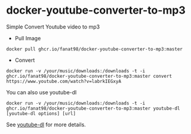 # docker-youtube-converter-to-mp3
Simple Convert Youtube video to mp3

* Pull Image

```
docker pull ghcr.io/fanat98/docker-youtube-converter-to-mp3:master
```

* Convert

```
docker run -v /your/music/downloads:/downloads -t -i ghcr.io/fanat98/docker-youtube-converter-to-mp3:master convert https://www.youtube.com/watch?v=labrkIEGxyA
```

You can also use youtube-dl 
```
docker run -v /your/music/downloads:/downloads -t -i ghcr.io/fanat98/docker-youtube-converter-to-mp3:master youtube-dl [youtube-dl options] [url]
```

See [youtube-dl](http://rg3.github.io/youtube-dl/) for more details.
